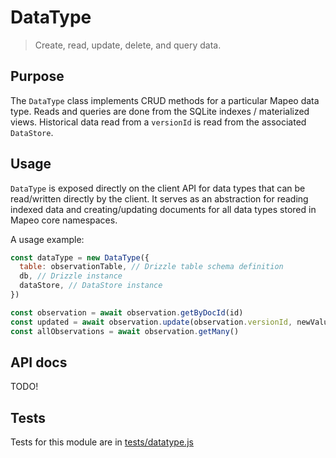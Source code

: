 # DataType

> Create, read, update, delete, and query data.

## Purpose

The `DataType` class implements CRUD methods for a particular Mapeo data type. Reads and queries are done from the SQLite indexes / materialized views. Historical data read from a `versionId` is read from the associated `DataStore`.

## Usage

`DataType` is exposed directly on the client API for data types that can be read/written directly by the client. It serves as an abstraction for reading indexed data and creating/updating documents for all data types stored in Mapeo core namespaces.

A usage example:

```js
const dataType = new DataType({
  table: observationTable, // Drizzle table schema definition
  db, // Drizzle instance
  dataStore, // DataStore instance
})

const observation = await observation.getByDocId(id)
const updated = await observation.update(observation.versionId, newValue)
const allObservations = await observation.getMany()
```

## API docs

TODO!

## Tests

Tests for this module are in [tests/datatype.js](../../tests/datatype.js)
